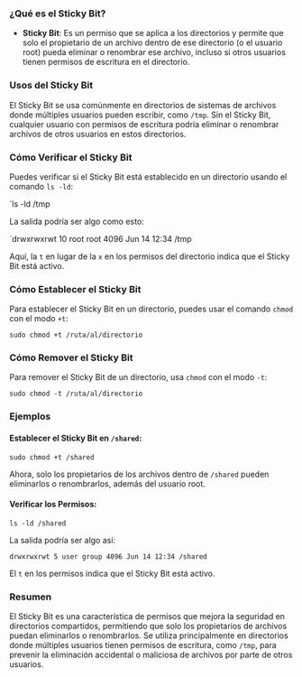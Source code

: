 ### ¿Qué es el Sticky Bit?

- **Sticky Bit**: Es un permiso que se aplica a los directorios y permite que solo el propietario de un archivo dentro de ese directorio (o el usuario root) pueda eliminar o renombrar ese archivo, incluso si otros usuarios tienen permisos de escritura en el directorio.

### Usos del Sticky Bit

El Sticky Bit se usa comúnmente en directorios de sistemas de archivos donde múltiples usuarios pueden escribir, como `/tmp`. Sin el Sticky Bit, cualquier usuario con permisos de escritura podría eliminar o renombrar archivos de otros usuarios en estos directorios.

### Cómo Verificar el Sticky Bit

Puedes verificar si el Sticky Bit está establecido en un directorio usando el comando `ls -ld`:


`ls -ld /tmp

La salida podría ser algo como esto:

`drwxrwxrwt 10 root root 4096 Jun 14 12:34 /tmp


Aquí, la `t` en lugar de la `x` en los permisos del directorio indica que el Sticky Bit está activo.

### Cómo Establecer el Sticky Bit

Para establecer el Sticky Bit en un directorio, puedes usar el comando `chmod` con el modo `+t`:

`sudo chmod +t /ruta/al/directorio`

### Cómo Remover el Sticky Bit

Para remover el Sticky Bit de un directorio, usa `chmod` con el modo `-t`:

`sudo chmod -t /ruta/al/directorio`

### Ejemplos

#### Establecer el Sticky Bit en `/shared`:

`sudo chmod +t /shared`

Ahora, solo los propietarios de los archivos dentro de `/shared` pueden eliminarlos o renombrarlos, además del usuario root.

#### Verificar los Permisos:

`ls -ld /shared`

La salida podría ser algo así:

`drwxrwxrwt 5 user group 4096 Jun 14 12:34 /shared`

El `t` en los permisos indica que el Sticky Bit está activo.

### Resumen

El Sticky Bit es una característica de permisos que mejora la seguridad en directorios compartidos, permitiendo que solo los propietarios de archivos puedan eliminarlos o renombrarlos. Se utiliza principalmente en directorios donde múltiples usuarios tienen permisos de escritura, como `/tmp`, para prevenir la eliminación accidental o maliciosa de archivos por parte de otros usuarios.